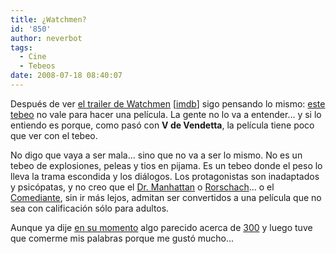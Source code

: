 ```yaml
---
title: ¿Watchmen?
id: '850'
author: neverbot
tags:
  - Cine
  - Tebeos
date: 2008-07-18 08:40:07
---
```


Después de ver [el trailer de Watchmen](http://www.dailymotion.com/video/x65tqi_watchmen-trailer_news) \[[imdb](http://www.imdb.com/title/tt0409459/)\] sigo pensando lo mismo: [este tebeo](http://en.wikipedia.org/wiki/Watchmen) no vale para hacer una película. La gente no lo va a entender... y si lo entiendo es porque, como pasó con **V de Vendetta**, la película tiene poco que ver con el tebeo.

No digo que vaya a ser mala... sino que no va a ser lo mismo. No es un tebeo de explosiones, peleas y tios en pijama. Es un tebeo donde el peso lo lleva la trama escondida y los diálogos. Los protagonistas son inadaptados y psicópatas, y no creo que el [Dr. Manhattan](http://en.wikipedia.org/wiki/Doctor_Manhattan) o [Rorschach](http://en.wikipedia.org/wiki/Rorschach_%28comics%29)... o el [Comediante](http://en.wikipedia.org/wiki/Comedian_%28comics%29), sin ir más lejos, admitan ser convertidos a una película que no sea con calificación sólo para adultos.

Aunque ya dije [en su momento](https://www.neverbot.com/tebeos/300-un-posible-bluff-descomunal/) algo parecido acerca de [300](http://www.imdb.com/title/tt0416449/) y luego tuve que comerme mis palabras porque me gustó mucho...